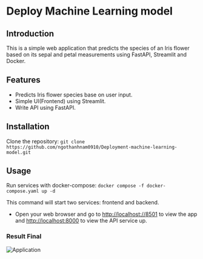 # Deploy Machine Learning model

## Introduction

This is a simple web application that predicts the species of an Iris flower based on its sepal and petal measurements using FastAPI, Streamlit and Docker.

## Features

- Predicts Iris flower species base on user input.
- Simple UI(Frontend) using Streamlit.
- Write API using FastAPI.

## Installation

Clone the repository: ```git clone https://github.com/ngothanhnam0910/Deployment-machine-learning-model.git```

## Usage
Run services with docker-compose: ```docker compose -f docker-compose.yaml up -d```

This command will start two services: frontend and backend.

- Open your web browser and go to <ins>http://localhost://8501</ins> to view the app and <ins>http://localhost:8000</ins> to view the API service up.

### Result Final
![Application]("./image/deployment.png")
